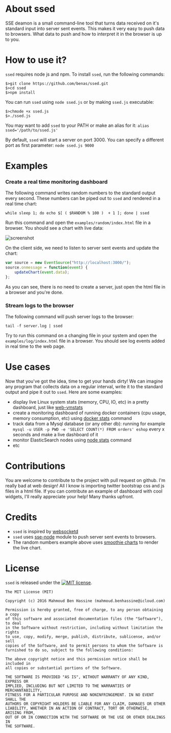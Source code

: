 # About ssed

SSE deamon is a small command-line tool that turns data received on it's standard input into server sent events.
This makes it very easy to push data to browsers. What data to push and how to interpret it in the browser is up to you.

# How to use it?

`ssed` requires node js and npm. To install `ssed`, run the following commands:

```shell
$>git clone https://github.com/benas/ssed.git
$>cd ssed
$>npm install
```

You can run `ssed` using `node ssed.js` or by making `ssed.js` executable:

```shell
$>chmode +x ssed.js
$>./ssed.js
```

You may want to add `ssed` to your PATH or make an alias for it: `alias ssed='/path/to/ssed.js'`

By default, `ssed` will start a server on port 3000. You can specify a different port as first parameter: `node ssed.js 9000`

# Examples

### Create a real time monitoring dashboard

The following command writes random numbers to the standard output every second.
These numbers can be piped out to `ssed` and rendered in a real time chart:

```shell
while sleep 1; do echo $[ ( $RANDOM % 100 )  + 1 ]; done | ssed
```

Run this command and open the `examples/random/index.html` file in a browser. You should see a chart with live data:

![screenshot](https://raw.githubusercontent.com/benas/ssed/master/examples/random/screenshot.png)

On the client side, we need to listen to server sent events and update the chart:

```js
var source = new EventSource("http://localhost:3000/");
source.onmessage = function(event) {
    updateChart(event.data);
};
```

As you can see, there is no need to create a server, just open the html file in a browser and you're done.

### Stream logs to the browser

The following command will push server logs to the browser:

```shell
tail -f server.log | ssed
```

Try to run this command on a changing file in your system and open the `examples/log/index.html` file in a browser.
You should see log events added in real time to the web page.

# Use cases

Now that you've got the idea, time to get your hands dirty! We can imagine any program that collects data on a regular interval,
write it to the standard output and pipe it out to `ssed`. Here are some examples:

* display live Linux system stats (memory, CPU, IO, etc) in a pretty dashboard, just like [web-vmstats](https://github.com/joewalnes/web-vmstats)
* create a monitoring dashboard of running docker containers (cpu usage, memory consumption, etc) using [docker stats](https://docs.docker.com/engine/reference/commandline/stats/) command
* track data from a Mysql database (or any other db): running for example `mysql -u USER -p PWD -e 'SELECT COUNT(*) FROM orders' eshop` every x seconds and make a live dashboard of it
* monitor ElasticSearch nodes using [node stats](https://www.elastic.co/guide/en/elasticsearch/reference/current/cluster-nodes-stats.html) command
* etc

# Contributions

You are welcome to contribute to the project with pull request on github.
I'm really bad at web design! All I know is importing twitter bootstrap css and js files in a html file.
If you can contribute an example of dashboard with cool widgets, I'll really appreciate your help! Many thanks upfront.

# Credits

* `ssed` is inspired by [websocketd](http://websocketd.com/)
* `ssed` uses [sse-node](https://www.npmjs.com/package/sse-node) module to push server sent events to browsers.
* The random numbers example above uses [smoothie charts](http://smoothiecharts.org) to render the live chart.

# License

`ssed` is released under the [![MIT license](http://img.shields.io/badge/license-MIT-brightgreen.svg?style=flat)](http://opensource.org/licenses/MIT).

```
The MIT License (MIT)

Copyright (c) 2016 Mahmoud Ben Hassine (mahmoud.benhassine@icloud.com)

Permission is hereby granted, free of charge, to any person obtaining a copy
of this software and associated documentation files (the "Software"), to deal
in the Software without restriction, including without limitation the rights
to use, copy, modify, merge, publish, distribute, sublicense, and/or sell
copies of the Software, and to permit persons to whom the Software is
furnished to do so, subject to the following conditions:

The above copyright notice and this permission notice shall be included in
all copies or substantial portions of the Software.

THE SOFTWARE IS PROVIDED "AS IS", WITHOUT WARRANTY OF ANY KIND, EXPRESS OR
IMPLIED, INCLUDING BUT NOT LIMITED TO THE WARRANTIES OF MERCHANTABILITY,
FITNESS FOR A PARTICULAR PURPOSE AND NONINFRINGEMENT. IN NO EVENT SHALL THE
AUTHORS OR COPYRIGHT HOLDERS BE LIABLE FOR ANY CLAIM, DAMAGES OR OTHER
LIABILITY, WHETHER IN AN ACTION OF CONTRACT, TORT OR OTHERWISE, ARISING FROM,
OUT OF OR IN CONNECTION WITH THE SOFTWARE OR THE USE OR OTHER DEALINGS IN
THE SOFTWARE.
```
